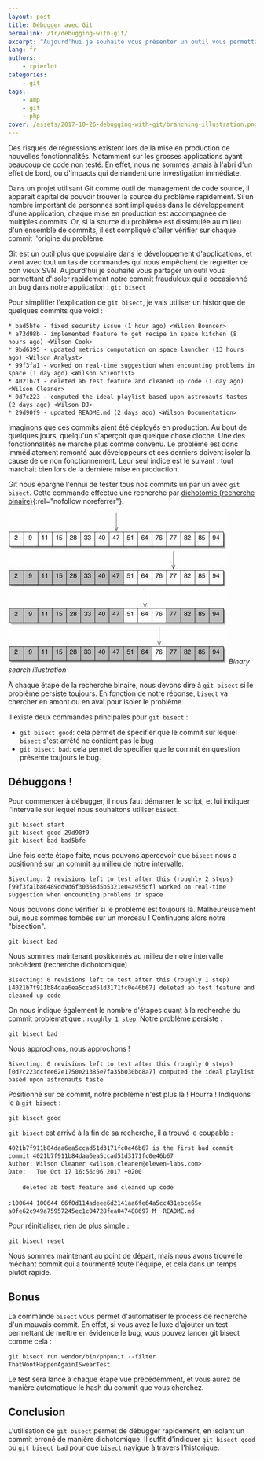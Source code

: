 ```yaml
---
layout: post
title: Débugger avec Git
permalink: /fr/debugging-with-git/
excerpt: "Aujourd'hui je souhaite vous présenter un outil vous permettant d'isoler rapidement notre commit frauduleux qui a occasionné un bug dans notre application : git bisect"
lang: fr
authors:
    - rpierlot
categories:
    - git
tags:
    - amp
    - git
    - php
cover: /assets/2017-10-26-debugging-with-git/branching-illustration.png
---
```


Des risques de régressions existent lors de la mise en production de nouvelles fonctionnalités. Notamment sur les grosses applications ayant beaucoup de code non testé.
En effet, nous ne sommes jamais à l'abri d'un effet de bord, ou d'impacts qui demandent une investigation immédiate.

Dans un projet utilisant Git comme outil de management de code source, il apparaît capital de pouvoir trouver la source du problème rapidement.
Si un nombre important de personnes sont impliquées dans le développement d'une application, chaque mise en production est accompagnée de multiples commits.
Or, si la source du problème est dissimulée au milieu d'un ensemble de commits, il est compliqué d'aller vérifier sur chaque commit l'origine du problème.

Git est un outil plus que populaire dans le développement d'applications, et vient avec tout un tas de commandes qui nous empêchent de regretter ce bon vieux SVN.
Aujourd'hui je souhaite vous partager un outil vous permettant d'isoler rapidement notre commit frauduleux qui a occasionné un bug dans notre application : `git bisect`

Pour simplifier l'explication de `git bisect`, je vais utiliser un historique de quelques commits que voici :

```
* bad5bfe - fixed security issue (1 hour ago) <Wilson Bouncer>
* a73d98b - implemented feature to get recipe in space kitchen (8 hours ago) <Wilson Cook>
* 9bd6395 - updated metrics computation on space launcher (13 hours ago) <Wilson Analyst>
* 99f3fa1 - worked on real-time suggestion when encounting problems in space (1 day ago) <Wilson Scientist>
* 4021b7f - deleted ab test feature and cleaned up code (1 day ago) <Wilson Cleaner>
* 0d7c223 - computed the ideal playlist based upon astronauts tastes (2 days ago) <Wilson DJ>
* 29d90f9 - updated README.md (2 days ago) <Wilson Documentation>
```
Imaginons que ces commits aient été déployés en production. Au bout de quelques jours, quelqu'un s'aperçoit que quelque chose cloche. Une des fonctionnalités ne marche plus comme convenu.
Le problème est donc immédiatement remonté aux développeurs et ces derniers doivent isoler la cause de ce non fonctionnement. Leur seul indice est le suivant : tout marchait bien lors de la dernière mise en production.

Git nous épargne l'ennui de tester tous nos commits un par un avec `git bisect`. Cette commande effectue une recherche par [dichotomie (recherche binaire)](https://fr.wikipedia.org/wiki/Recherche_dichotomique){:rel="nofollow noreferrer"}.

![](/assets/2017-10-26-debugging-with-git/binary_search.jpg)
*Binary search illustration*

À chaque étape de la recherche binaire, nous devons dire à `git bisect` si le problème persiste toujours.
En fonction de notre réponse, `bisect` va chercher en amont ou en aval pour isoler le problème.

Il existe deux commandes principales pour `git bisect` :
* `git bisect good`: cela permet de spécifier que le commit sur lequel `bisect` s'est arrêté ne contient pas le bug
* `git bisect bad`: cela permet de spécifier que le commit en question présente toujours le bug.

## Débuggons !

Pour commencer à débugger, il nous faut démarrer le script, et lui indiquer l'intervalle sur lequel nous souhaitons utiliser `bisect`.

```
git bisect start
git bisect good 29d90f9
git bisect bad bad5bfe
```
Une fois cette étape faite, nous pouvons apercevoir que `bisect` nous a positionné sur un commit au milieu de notre intervalle.
```
Bisecting: 2 revisions left to test after this (roughly 2 steps)
[99f3fa1b86489dd9d6f30368d5b5321e04a955df] worked on real-time suggestion when encounting problems in space
```
Nous pouvons donc vérifier si le problème est toujours là. Malheureusement oui, nous sommes tombés sur un morceau !
Continuons alors notre "bisection".
```
git bisect bad
```
Nous sommes maintenant positionnés au milieu de notre intervalle précédent (recherche dichotomique)
```
Bisecting: 0 revisions left to test after this (roughly 1 step)
[4021b7f911b84daa6ea5ccad51d3171fc0e46b67] deleted ab test feature and cleaned up code
```
On nous indique également le nombre d'étapes quant à la recherche du commit problématique : `roughly 1 step`.
Notre problème persiste :
```
git bisect bad
```
Nous approchons, nous approchons !
```
Bisecting: 0 revisions left to test after this (roughly 0 steps)
[0d7c223dcfee62e1750e21385e7fa35b030bc8a7] computed the ideal playlist based upon astronauts taste
```
Positionné sur ce commit, notre problème n'est plus là ! Hourra ! Indiquons le à `git bisect` :
```
git bisect good
```
`git bisect` est arrivé à la fin de sa recherche, il a trouvé le coupable :
```
4021b7f911b84daa6ea5ccad51d3171fc0e46b67 is the first bad commit
commit 4021b7f911b84daa6ea5ccad51d3171fc0e46b67
Author: Wilson Cleaner <wilson.cleaner@eleven-labs.com>
Date:   Tue Oct 17 16:56:06 2017 +0200

    deleted ab test feature and cleaned up code

:100644 100644 66f0d114adeee6d2141aa6fe64a5cc431ebce65e a0fe62c949a75957245ec1c04728fea047488697 M	README.md
```

Pour réinitialiser, rien de plus simple :

```
git bisect reset
```
Nous sommes maintenant au point de départ, mais nous avons trouvé le méchant commit qui a tourmenté toute l'équipe, et cela dans un temps plutôt rapide.

## Bonus

La commande `bisect` vous permet d'automatiser le process de recherche d'un mauvais commit.
En effet, si vous avez le luxe d'ajouter un test permettant de mettre en évidence le bug, vous pouvez lancer git bisect comme cela :
```
git bisect run vendor/bin/phpunit --filter ThatWontHappenAgainISwearTest
```
Le test sera lancé à chaque étape vue précédemment, et vous aurez de manière automatique le hash du commit que vous cherchez.

## Conclusion

L'utilisation de `git bisect` permet de débugger rapidement, en isolant un commit erroné de manière dichotomique.
Il suffit d'indiquer `git bisect good` ou `git bisect bad` pour que `bisect` navigue à travers l'historique.

